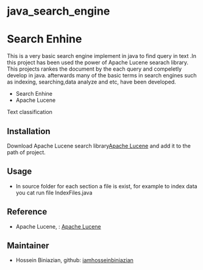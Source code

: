 # java_search_engine
# Search Enhine


This is a very basic search engine implement in java to find query in text .In this project has been used the power of Apache Lucene searach library. This projects rankes the document by the each query and compeletly develop in java. afterwards many of the basic terms in search engines such as  indexing, searching,data analyze and etc, have been developed.
- Search Enhine
- Apache Lucene 


Text classification

## Installation
Download  Apache Lucene search library[Apache Lucene](https://lucene.apache.org/) and add it to the path of project.

## Usage
- In source folder for each section a file is exist, for example to index data you cat run file IndexFiles.java
## Reference 

- Apache Lucene, : [Apache Lucene](https://lucene.apache.org/) 

## Maintainer
* Hossein Biniazian, github: [iamhosseinbiniazian](https://github.com/iamhosseinbiniazian)

